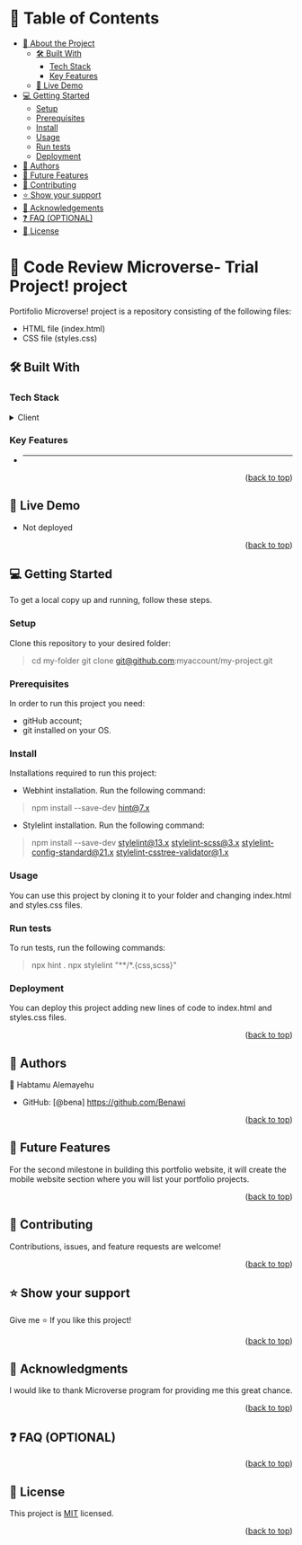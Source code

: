 <a name="readme-top"></a>

# 📗 Table of Contents

- [📖 About the Project](#about-project)
  - [🛠 Built With](#built-with)
    - [Tech Stack](#tech-stack)
    - [Key Features](#key-features)
  - [🚀 Live Demo](#live-demo)
- [💻 Getting Started](#getting-started)
  - [Setup](#setup)
  - [Prerequisites](#prerequisites)
  - [Install](#install)
  - [Usage](#usage)
  - [Run tests](#run-tests)
  - [Deployment](#triangular_flag_on_post-deployment)
- [👥 Authors](#authors)
- [🔭 Future Features](#future-features)
- [🤝 Contributing](#contributing)
- [⭐️ Show your support](#support)
- [🙏 Acknowledgements](#acknowledgements)
- [❓ FAQ (OPTIONAL)](#faq)
- [📝 License](#license)


# 📖 Code Review Microverse- Trial Project! project <a name="about-project"></a>

Portifolio Microverse! project is a repository consisting of the following files:
- HTML file (index.html)
- CSS file (styles.css)


## 🛠 Built With <a name="built-with"></a>

### Tech Stack <a name="tech-stack"></a>

<details>
  <summary>Client</summary>
  <ul>
    <li><a href="https://microverse.notion.site/HTML-CSS-Get-a-head-start-275eb85fd34b4416aa06ec635d69cdaf">HTML</a></li>
    <li><a href="https://microverse.notion.site/HTML-CSS-Get-a-head-start-275eb85fd34b4416aa06ec635d69cdaf">CSS</a></li>
  </ul>
</details>


### Key Features <a name="key-features"></a>

- ****

<p align="right">(<a href="#readme-top">back to top</a>)</p>

## 🚀 Live Demo <a name="live-demo"></a>

- Not deployed

<p align="right">(<a href="#readme-top">back to top</a>)</p>


## 💻 Getting Started <a name="getting-started"></a>

To get a local copy up and running, follow these steps.

### Setup

Clone this repository to your desired folder:

> cd my-folder
> git clone git@github.com:myaccount/my-project.git

### Prerequisites

In order to run this project you need:

- gitHub account;
- git installed on your OS.

### Install

Installations required to run this project:

- Webhint installation. Run the following command:
> npm install --save-dev hint@7.x

- Stylelint installation. Run the following command:
> npm install --save-dev stylelint@13.x stylelint-scss@3.x stylelint-config-standard@21.x stylelint-csstree-validator@1.x

### Usage

You can use this project by cloning it to your folder and changing index.html and styles.css files.

### Run tests

To run tests, run the following commands:

> npx hint .
> npx stylelint "**/*.{css,scss}"

### Deployment

You can deploy this project adding new lines of code to index.html and styles.css files.

<p align="right">(<a href="#readme-top">back to top</a>)</p>

## 👥 Authors <a name="authors"></a>

👤 Habtamu Alemayehu
- GitHub: [@bena] https://github.com/Benawi


<p align="right">(<a href="#readme-top">back to top</a>)</p>

## 🔭 Future Features <a name="future-features"></a>

For the second milestone in building this portfolio website, it will create the mobile website section where you will list your portfolio projects.

<p align="right">(<a href="#readme-top">back to top</a>)</p>

## 🤝 Contributing <a name="contributing"></a>

Contributions, issues, and feature requests are welcome!

<p align="right">(<a href="#readme-top">back to top</a>)</p>

## ⭐️ Show your support <a name="support"></a>

Give me ⭐️ If you like this project!

<p align="right">(<a href="#readme-top">back to top</a>)</p>

## 🙏 Acknowledgments <a name="acknowledgements"></a>

I would like to thank Microverse program for providing me this great chance.

<p align="right">(<a href="#readme-top">back to top</a>)</p>

## ❓ FAQ (OPTIONAL) <a name="faq"></a>


<p align="right">(<a href="#readme-top">back to top</a>)</p>

## 📝 License <a name="license"></a>

This project is [MIT](https://github.com/git/git-scm.com/blob/main/MIT-LICENSE.txt) licensed.

<p align="right">(<a href="#readme-top">back to top</a>)</p>
